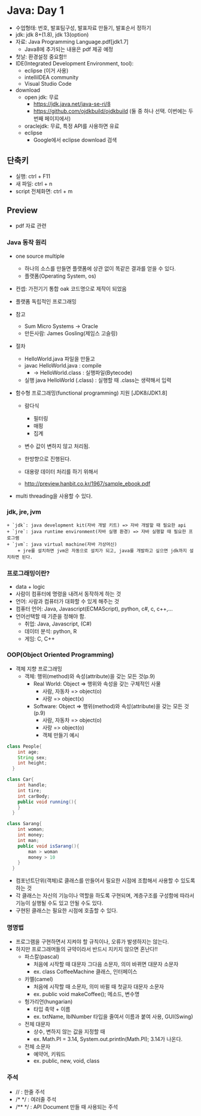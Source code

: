# Java: Day 1
- 수업형태: 번호, 발표팀구성, 발표자료 만들기, 발표순서 정하기
- jdk: jdk 8+(1.8), jdk 13(option)
- 자료: Java Programming Language.pdf[jdk1.7]
	+ Java8에 추가되는 내용은 pdf 제공 예정
- 첫날: 환경설정 중요함!!
- IDE(Integrated Development Environment, tool):
	- eclipse (이거 사용)
	- intelliIDEA community
	- Visual Studio Code
- download
	- open jdk: 무료
		+ https://jdk.java.net/java-se-ri/8
		+ https://github.com/ojdkbuild/ojdkbuild (둘 중 하나 선택. 이번에는 두번째 페이지에서)
	- oraclejdk: 무료, 특정 API를 사용하면 유료
	- eclipse
		+ Google에서 eclipse download 검색
## 단축키
- 실행: ctrl + F11
- 새 파일: ctrl + n
- script 전체화면: ctrl + m


## Preview
- pdf 자료 관련

### Java 동작 원리
- one source multiple
	+ 하나의 소스를 만들면 플랫폼에 상관 없이 똑같은 결과를 얻을 수 있다.
	+ 플랫폼(Operating System, os)
- 컨셉: 가전기기 통합 oak 코드명으로 제작이 되었음
- 플랫폼 독립적인 프로그래밍
- 참고
	+ Sum Micro Systems -> Oracle
	+ 만든사람: James Gosling(제임스 고슬링)

- 절차
	+ HelloWorld.java 파일을 만들고
	+ javac HelloWorld.java		: compile
		+ -> HelloWorld.class 	: 실행파일(Bytecode)
	+ 실행 java HelloWorld (.class)	: 실행할 때 .class는 생략해서 입력

- 함수형 프로그래밍(functional programming) 지원 [JDK8/JDK1.8]
	- 람다식
		- 필터링
		- 매핑
		- 집계
	- 변수 값이 변하지 않고 처리됨.
	- 한방향으로 진행된다.
	- 대용량 데이터 처리를 하기 위해서

	- http://preview.hanbit.co.kr/1967/sample_ebook.pdf

- multi threading을 사용할 수 있다.

### jdk, jre, jvm
	+ `jdk`: java development kit(자바 개발 키트) => 자바 개발할 때 필요한 api
	+ `jre`: java runtime environment(자바 실행 환경) => 자바 실행할 때 필요한 프로그램
	+ `jvm`: java virtual machine(자바 가상머신)
		+ jre를 설치하면 jvm은 자동으로 설치가 되고, java를 개발하고 싶으면 jdk까지 설치하면 된다.

### 프로그래밍이란?
- data + logic
- 사람이 컴퓨터에 명령을 내려서 동작하게 하는 것
- 언어: 사람과 컴퓨터가 대화할 수 있게 해주는 것
- 컴퓨터 언어: Java, Javascript(ECMAScript), python, c#, c, c++,...
- 언어선택할 때 기준을 정해야 함.
    + 취업: Java, Javascript, (C#)
    + 데이터 분석: python, R
    + 게임: C, C++


### OOP(Object Oriented Programming)
- 객체 지향 프로그래밍
    + 객체: 행위(method)와 속성(attribute)을 갖는 모든 것(p.9)
        + Real World: Object => 행위와 속성을 갖는 구체적인 사물
            + 사람, 자동차 => object(o)
            + 사랑 => object(x)
        + Software: Object => 행위(method)와 속성(attribute)을 갖는 모든 것(p.9)
            + 사람, 자동차 => object(o)
            + 사랑 => object(o)
            + 객체 만들기 예시
```java
class People{
    int age;
    String sex;
    int height;
  }
```
```java
class Car{
    int handle;
    int tire;
    int carBody;
    public void running(){
    }
  }
```


```java
class Sarang{
    int woman;
    int money;
    int man;
    public void isSarang(){
        man > woman
        money > 10
    }
  }
```

- 컴포넌트단위(객체)로 클래스를 만들어서 필요한 시점에 조합해서 사용할 수 있도록 하는 것
- 각 클래스는 자신의 기능이나 역할을 하도록 구현되며, 계층구조를 구성함에 따라서 기능이 실행될 수도 있고 안될 수도 있다.
- 구현된 클래스는 필요한 시점에 호출할 수 있다.

### 명명법
- 프로그램을 구현하면서 지켜야 할 규칙이나, 오류가 발생하지는 않는다.
- 하지만 프로그래머들의 규약이라서 반드시 지키지 않으면 혼난다!!
    - 파스칼(pascal)
        + 처음에 시작할 때 대문자 그다음 소문자, 의미 바뀌면 대문자 소문자
        + ex. class CoffeeMachine 클래스, 인터페이스
    - 카멜(camel)
        + 처음에 시작할 때 소문자, 의미 바뀔 때 첫글자 대문자 소문자
        + ex. public void makeCoffee(); 메소드, 변수명
    - 헝가리언(hungarian)
        + 타입 축약 + 이름
        + ex. txtName, lblNumber 타입을 줄여서 이름과 붙여 사용, GUI(Swing)
    - 전체 대문자
        + 상수, 변하지 않는 값을 지정할 때
        + ex. Math.PI = 3.14, System.out.println(Math.PI); 3.14가 나온다.
    - 전체 소문자
        + 예약어, 키워드
        + ex. public, new, void, class

### 주석
- //        : 한줄 주석
- /* */     : 여러줄 주석
- /** */    : API Document 만들 때 사용되는 주석

